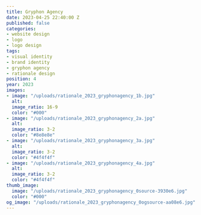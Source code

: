 ```yaml
---
title: Gryphon Agency
date: 2023-04-25 22:40:00 Z
published: false
categories:
- website design
- logo
- logo design
tags:
- visual identity
- brand identity
- gryphon agency
- rationale design
position: 4
year: 2023
images:
- image: "/uploads/rationale_2023_gryphonagency_1b.jpg"
  alt: 
  image_ratio: 16-9
  color: "#000"
- image: "/uploads/rationale_2023_gryphonagency_2a.jpg"
  alt: 
  image_ratio: 3-2
  color: "#8e8e8e"
- image: "/uploads/rationale_2023_gryphonagency_3a.jpg"
  alt: 
  image_ratio: 3-2
  color: "#4f4f4f"
- image: "/uploads/rationale_2023_gryphonagency_4a.jpg"
  alt: 
  image_ratio: 3-2
  color: "#4f4f4f"
thumb_image:
  image: "/uploads/rationale_2023_gryphonagency_0source-3930e6.jpg"
  color: "#000"
og_image: "/uploads/rationale_2023_gryphonagency_0ogsource-aa08e6.jpg"
---
```


